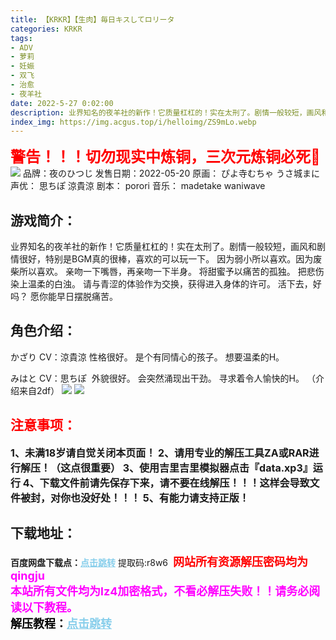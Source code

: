 ```yaml
---
title: 【KRKR】【生肉】毎日キスしてロリータ
categories: KRKR
tags:
- ADV
- 萝莉
- 妊娠
- 双飞
- 治愈
- 夜羊社
date: 2022-5-27 0:02:00
description: 业界知名的夜羊社的新作！它质量杠杠的！实在太刑了。剧情一般较短，画风和剧情很好，特别是BGM真的很棒，喜欢的可以玩一下。
index_img: https://img.acgus.top/i/helloimg/ZS9mLo.webp
---
```

<font color=#FF0000 size=5>**警告！！！切勿现实中炼铜，三次元炼铜必死🐴**</font>
![](https://img.acgus.top/i/helloimg/ZS9mLo.webp)
品牌：夜のひつじ
发售日期：2022-05-20
原画： ぴよ寺むちゃ うさ城まに
声优： 思ちぽ 涼貴涼
剧本： porori
音乐： madetake waniwave

## 游戏简介：
业界知名的夜羊社的新作！它质量杠杠的！实在太刑了。剧情一般较短，画风和剧情很好，特别是BGM真的很棒，喜欢的可以玩一下。
因为弱小所以喜欢。因为废柴所以喜欢。
亲吻一下嘴唇，再亲吻一下半身。
将甜蜜予以痛苦的孤独。
把悲伤染上温柔的白浊。
请与青涩的体验作为交换，获得进入身体的许可。
活下去，好吗？
愿你能早日摆脱痛苦。

## **角色介绍：**
かざり CV：涼貴涼
性格很好。
是个有同情心的孩子。
想要温柔的H。

みはと CV：思ちぽ 
外貌很好。
会突然涌现出干劲。
寻求着令人愉快的H。
（介绍来自2df）
![](https://img.acgus.top/i/helloimg/ZS9xIK.webp)
![](https://img.acgus.top/i/helloimg/ZS9JRb.webp)


## <font color=#FF0000 >注意事项：</font>
<font size=3><b>1、未满18岁请自觉关闭本页面！
2、请用专业的解压工具ZA或RAR进行解压！（这点很重要）
3、使用吉里吉里模拟器点击『data.xp3』运行
4、下载文件前请先保存下来，请不要在线解压！！！这样会导致文件被封，对你也没好处！！！
5、有能力请支持正版！</b></font>

## 下载地址：
<b>百度网盘下载点：</b><a href="https://pan.baidu.com/s/1rCaIoaBLKzaxiGcvRYaN7A?pwd=r8w6" style="color: #87CEEB;"><b>点击跳转</b></a> 提取码:r8w6
<a style="padding: 0" href="https://post.qingju.org/AD/"><img style="max-width:100%" src="https://img.acgus.top/i/2024/07/478f689b8021d8d499ab43d21acf137a.gif" alt=""></a>
<b><font color=#FF0000 size=4>网站所有资源解压密码均为</b></font><b><font color=#FF00FF size=4>qingju</font><font color=#FF0000 ></font></b><br><b><font color=#FF00FF size=4>本站所有文件均为lz4加密格式，不看必解压失败！！请务必阅读以下教程。</b></font><br><b><font color=#000 size=4>解压教程：</b><a href="https://post.qingju.org/tutorial/000/" style="color: #87CEEB;"><b>点击跳转</b></a>